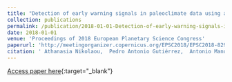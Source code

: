 ```yaml
---
title: "Detection of early warning signals in paleoclimate data using a genetic time series segmentation algorithm"
collection: publications
permalink: /publication/2018-01-01-Detection-of-early-warning-signals-in-paleoclimate-data-using-a-genetic-time-series-segmentation-algorithm
date: 2018-01-01
venue: 'Proceedings of 2018 European Planetary Science Congress'
paperurl: 'http://meetingorganizer.copernicus.org/EPSC2018/EPSC2018-829-1.pdf'
citation: ' Athanasia Nikolaou,  Pedro Antonio Gutiérrez,  Antonio Manuel Durán-Rosal,  Francisco Fernandez-Navarro,  César Hervás-Martínez,  María Pérez-Ortiz, &quot;Detection of early warning signals in paleoclimate data using a genetic time series segmentation algorithm.&quot; Proceedings of 2018 European Planetary Science Congress, Vol. 12, 2018.'
---
```

[Access paper here](http://meetingorganizer.copernicus.org/EPSC2018/EPSC2018-829-1.pdf){:target="_blank"}
